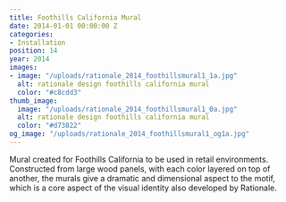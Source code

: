 ```yaml
---
title: Foothills California Mural
date: 2014-01-01 00:00:00 Z
categories:
- Installation
position: 14
year: 2014
images:
- image: "/uploads/rationale_2014_foothillsmural1_1a.jpg"
  alt: rationale design foothills california mural
  color: "#c8cdd3"
thumb_image:
  image: "/uploads/rationale_2014_foothillsmural1_0a.jpg"
  alt: rationale design foothills california mural
  color: "#d73822"
og_image: "/uploads/rationale_2014_foothillsmural1_og1a.jpg"
---
```


Mural created for Foothills California to be used in retail environments. Constructed from large wood panels, with each color layered on top of another, the murals give a dramatic and dimensional aspect to the motif, which is a core aspect of the visual identity also developed by Rationale.